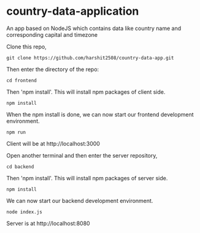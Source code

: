 # country-data-application
An app based on NodeJS which contains data like country name and corresponding capital and timezone

Clone this repo,
```
git clone https://github.com/harshit2508/country-data-app.git 
```
Then enter the directory of the repo:
```
cd frontend 
```
Then 'npm install'. This will install npm packages of client side.
```
npm install 
```
When the npm install is done, we can now start our frontend development environment.
```
npm run 
```
Client will be at http://localhost:3000

Open another terminal and then enter the server repository,
```
cd backend 
```
Then 'npm install'. This will install npm packages of server side.
```
npm install 
```
We can now start our backend development environment.
```
node index.js 
```
Server is at http://localhost:8080

